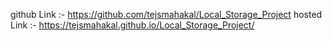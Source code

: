 github Link :- https://github.com/tejsmahakal/Local_Storage_Project
hosted Link :- https://tejsmahakal.github.io/Local_Storage_Project/
